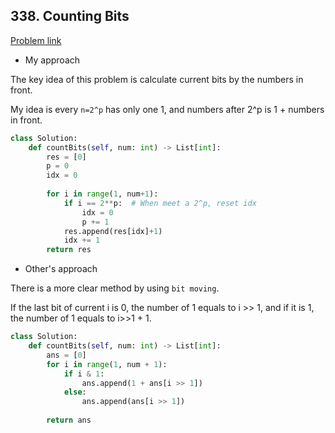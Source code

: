 ## 338. Counting Bits

[Problem link](https://leetcode.com/problems/counting-bits/)

- My approach

The key idea of this problem is calculate current bits by the numbers in front.

My idea is every `n=2^p` has only one 1, and numbers after 2^p is 1 + numbers in front.

```python
class Solution:
    def countBits(self, num: int) -> List[int]:
        res = [0]
        p = 0
        idx = 0
        
        for i in range(1, num+1):
            if i == 2**p:  # When meet a 2^p, reset idx
                idx = 0
                p += 1
            res.append(res[idx]+1)
            idx += 1
        return res
```

- Other's approach

There is a more clear method by using `bit moving`.

If the last bit of current i is 0, the number of 1 equals to i >> 1, and if it is 1, the number of 1 equals to i>>1 + 1.

```python
class Solution:
    def countBits(self, num: int) -> List[int]:
        ans = [0]
        for i in range(1, num + 1):
            if i & 1:
                ans.append(1 + ans[i >> 1])
            else:
                ans.append(ans[i >> 1])
        
        return ans
```
